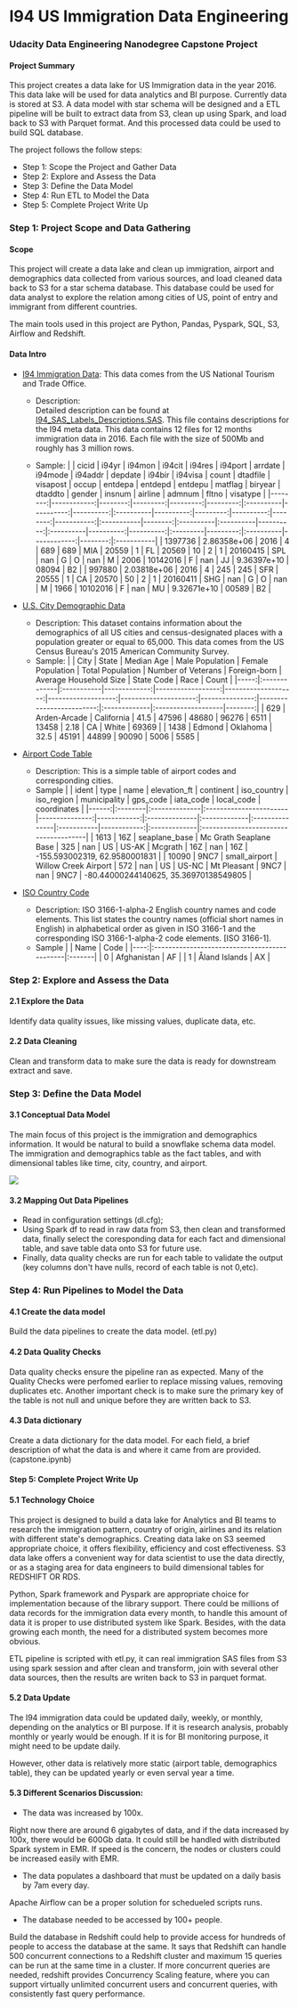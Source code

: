 # I94 US Immigration Data Engineering
### Udacity Data Engineering Nanodegree Capstone Project

#### Project Summary
This project creates a data lake for US Immigration data in the year 2016. This data lake will be used for data analytics and BI purpose. Currently data is stored at S3. A data model with star schema will be designed and a ETL pipeline will be built to extract data from S3, clean up using Spark, and load back to S3 with Parquet format. And this processed data could be used to build SQL database.

The project follows the follow steps:
* Step 1: Scope the Project and Gather Data
* Step 2: Explore and Assess the Data
* Step 3: Define the Data Model
* Step 4: Run ETL to Model the Data
* Step 5: Complete Project Write Up

### Step 1: Project Scope and Data Gathering

#### Scope

This project will create a data lake and clean up immigration, airport and demographics data collected from various sources, and load cleaned data back to S3 for a star schema database. This database could be used for data analyst to explore the relation among cities of US, point of entry and immigrant from different countries.

The main tools used in this project are Python, Pandas, Pyspark, SQL, S3, Airflow and Redshift.

#### Data Intro


* [I94 Immigration Data](https://www.trade.gov/national-travel-and-tourism-office): This data comes from the US National Tourism and Trade Office.  

    * Description:  
    Detailed description can be found at [I94_SAS_Labels_Descriptions.SAS](./I94_SAS_Labels_Descriptions.SAS). This file contains descriptions for the I94 meta data. This data contains 12 files for 12 months immigration data in 2016.
    Each file with the size of 500Mb and roughly has 3 million rows.

    * Sample:
|         |       cicid |   i94yr |   i94mon |   i94cit |   i94res | i94port   |   arrdate |   i94mode | i94addr   |   depdate |   i94bir |   i94visa |   count |   dtadfile | visapost   |   occup | entdepa   | entdepd   |   entdepu | matflag   |   biryear |   dtaddto | gender   |   insnum | airline   |      admnum |   fltno | visatype   |
|--------:|------------:|--------:|---------:|---------:|---------:|:----------|----------:|----------:|:----------|----------:|---------:|----------:|--------:|-----------:|:-----------|--------:|:----------|:----------|----------:|:----------|----------:|----------:|:---------|---------:|:----------|------------:|--------:|:-----------|
| 1397736 | 2.86358e+06 |    2016 |        4 |      689 |      689 | MIA       |     20559 |         1 | FL        |     20569 |       10 |         2 |       1 |   20160415 | SPL        |     nan | G         | O         |       nan | M         |      2006 |  10142016 | F        |      nan | JJ        | 9.36397e+10 |   08094 | B2         |
|  997880 | 2.03818e+06 |    2016 |        4 |      245 |      245 | SFR       |     20555 |         1 | CA        |     20570 |       50 |         2 |       1 |   20160411 | SHG        |     nan | G         | O         |       nan | M         |      1966 |  10102016 | F        |      nan | MU        | 9.32671e+10 |   00589 | B2         |


* [U.S. City Demographic Data](https://public.opendatasoft.com/explore/dataset/us-cities-demographics/export/)
    * Description:
    This dataset contains information about the demographics of all US cities and census-designated places with a population greater or equal to 65,000. This data comes from the US Census Bureau's 2015 American Community Survey.
    * Sample:
    |      | City         | State      |   Median Age |   Male Population |   Female Population |   Total Population |   Number of Veterans |   Foreign-born |   Average Household Size | State Code   | Race               |   Count |
|-----:|:-------------|:-----------|-------------:|------------------:|--------------------:|-------------------:|---------------------:|---------------:|-------------------------:|:-------------|:-------------------|--------:|
|  629 | Arden-Arcade | California |         41.5 |             47596 |               48680 |              96276 |                 6511 |          13458 |                     2.18 | CA           | White              |   69369 |
| 1438 | Edmond       | Oklahoma   |         32.5 |             45191 |               44899 |              90090 |                 5006 |           5585 |  



* [Airport Code Table](https://datahub.io/core/airport-codes#data)

    * Description:
    This is a simple table of airport codes and corresponding cities.
    * Sample
    |       | ident   | type          | name                   |   elevation_ft |   continent | iso_country   | iso_region   | municipality   | gps_code   |   iata_code | local_code   | coordinates                           |
|------:|:--------|:--------------|:-----------------------|---------------:|------------:|:--------------|:-------------|:---------------|:-----------|------------:|:-------------|:--------------------------------------|
|  1613 | 16Z     | seaplane_base | Mc Grath Seaplane Base |            325 |         nan | US            | US-AK        | Mcgrath        | 16Z        |         nan | 16Z          | -155.593002319, 62.9580001831         |
| 10090 | 9NC7    | small_airport | Willow Creek Airport   |            572 |         nan | US            | US-NC        | Mt Pleasant    | 9NC7       |         nan | 9NC7         | -80.44000244140625, 35.36970138549805 |

* [ISO Country Code](https://datahub.io/core/country-list)

    * Description:
    ISO 3166-1-alpha-2 English country names and code elements. This list states the country names (official short names in English) in alphabetical order as given in ISO 3166-1 and the corresponding ISO 3166-1-alpha-2 code elements. [ISO 3166-1].
    * Sample
    |     | Name                                         | Code   |
|----:|:---------------------------------------------|:-------|
|   0 | Afghanistan                                  | AF     |
|   1 | Åland Islands                                | AX     |

### Step 2: Explore and Assess the Data
#### 2.1 Explore the Data
Identify data quality issues, like missing values, duplicate data, etc.
#### 2.2 Data Cleaning
Clean and transform data to make sure the data is ready for downstream extract and save.

### Step 3: Define the Data Model
#### 3.1 Conceptual Data Model

The main focus of this project is the immigration and demographics information. It would be natural to build a snowflake schema data model. The immigration and demographics table as the fact tables, and with dimensional tables like time, city, country, and airport.

![](schema_diagram.png)

#### 3.2 Mapping Out Data Pipelines

* Read in configuration settings (dl.cfg);
* Using Spark df to read in raw data from S3, then clean and transformed data, finally select the coresponding data for each fact and dimensional table, and save table data onto S3 for future use.
* Finally, data quality checks are run for each table to validate the output (key columns don't have nulls, record of each table is not 0,etc).

### Step 4: Run Pipelines to Model the Data
#### 4.1 Create the data model
Build the data pipelines to create the data model. (etl.py)

#### 4.2 Data Quality Checks
Data quality checks ensure the pipeline ran as expected. Many of the Quality Checks were perfomed earlier to replace missing values, removing duplicates etc. Another important check is to make sure the primary key of the table is not null and unique before they are written back to S3.

#### 4.3 Data dictionary
Create a data dictionary for the data model. For each field, a brief description of what the data is and where it came from are provided. (capstone.ipynb)


#### Step 5: Complete Project Write Up

#### 5.1 Technology Choice

This project is designed to build a data lake for Analytics and BI teams to research the immigration pattern, country of origin, airlines and its relation with different state's demographics. Creating data lake on S3 seemed appropriate choice, it offers flexibility, efficiency and cost effectiveness. S3 data lake offers a convenient way for data scientist to use the data directly, or as a staging area for data engineers to build dimensional tables for REDSHIFT OR RDS.

Python, Spark framework and Pyspark are appropriate choice for implementation because of the library support. There could be millions of data records for the immigration data every month, to handle this amount of data it is proper to use distributed system like Spark. Besides, with the data growing each month, the need for a distributed system becomes more obvious.

ETL pipeline is scripted with etl.py, it can real immigration SAS files from S3 using spark session and after clean and transform, join with several other data sources, then the results are writen back to S3 in parquet format.



#### 5.2 Data Update

The I94 immigration data could be updated daily, weekly, or monthly, depending on the analytics or BI purpose. If it is research analysis, probably monthly or yearly would be enough. If it is for BI monitoring purpose, it might need to be update daily.

However, other data is relatively more static (airport table, demographics table), they can be updated yearly or even serval year a time.

#### 5.3 Different Scenarios Discussion:

* The data was increased by 100x.

Right now there are around 6 gigabytes of data, and if the data increased by 100x, there would be 600Gb data. It could still be handled with distributed Spark system in EMR. If speed is the concern, the nodes or clusters could be increased easily with EMR.

* The data populates a dashboard that must be updated on a daily basis by 7am every day.

Apache Airflow can be a proper solution for schedueled scripts runs.

* The database needed to be accessed by 100+ people.

Build the database in Redshift could help to provide access for hundreds of people to access the database at the same.
It says that Redshift can handle 500 concurrent connections to a Redshift cluster and maximum 15 queries can be run at the same time in a cluster. If more concurrent queries are needed, redshift provides Concurrency Scaling feature, where you can support virtually unlimited concurrent users and concurrent queries, with consistently fast query performance.
